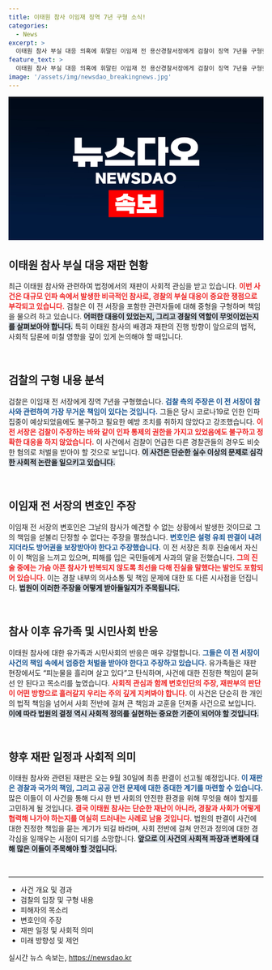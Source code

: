 ```yaml
---
title: 이태원 참사 이임재 징역 7년 구형 소식!
categories:
  - News
excerpt: >
  이태원 참사 부실 대응 의혹에 휘말린 이임재 전 용산경찰서장에게 검찰이 징역 7년을 구형했습니다. 사고에 대한 책임과 허위보고서 작성 등의 혐의로 경찰 관계자 5명도 중형을 요청받았습니다. 판결은 9월 30일에 발표됩니다.
feature_text: >
  이태원 참사 부실 대응 의혹에 휘말린 이임재 전 용산경찰서장에게 검찰이 징역 7년을 구형했습니다. 사고에 대한 책임과 허위보고서 작성 등의 혐의로 경찰 관계자 5명도 중형을 요청받았습니다. 판결은 9월 30일에 발표됩니다.
image: '/assets/img/newsdao_breakingnews.jpg'
---
```


<p><img src="/assets/img/newsdao_breakingnews.jpg" alt="firstkoreanews 속보" /></p>

<h2 data-ke-size="size26">이태원 참사 부실 대응 재판 현황</h2>

<p data-ke-size="size16">최근 이태원 참사와 관련하여 법정에서의 재판이 사회적 관심을 받고 있습니다. <b><span style="color: #ee2323;">이번 사건은 대규모 인파 속에서 발생한 비극적인 참사로, 경찰의 부실 대응이 중요한 쟁점으로 부각되고 있습니다.</span></b> 검찰은 이 전 서장을 포함한 관련자들에 대해 중형을 구형하며 책임을 물으려 하고 있습니다. <b><span style="background-color: #21538527;">어떠한 대응이 있었는지, 그리고 경찰의 역할이 무엇이었는지를 살펴보아야 합니다.</span></b> 특히 이태원 참사의 배경과 재판의 진행 방향이 앞으로의 법적, 사회적 담론에 미칠 영향을 깊이 있게 논의해야 할 때입니다.</p>

<p data-ke-size="size16">&nbsp;</p>

<h2 data-ke-size="size26">검찰의 구형 내용 분석</h2>

<p data-ke-size="size16">검찰은 이임재 전 서장에게 징역 7년을 구형했습니다. <b><span style="color: #1a5490;">검찰 측의 주장은 이 전 서장이 참사와 관련하여 가장 무거운 책임이 있다는 것입니다.</span></b> 그들은 당시 코로나19로 인한 인파 집중이 예상되었음에도 불구하고 필요한 예방 조치를 취하지 않았다고 강조했습니다. <b><span style="color: #ee2323;">이 전 서장은 검찰이 주장하는 바와 같이 인파 통제의 권한을 가지고 있었음에도 불구하고 정확한 대응을 하지 않았습니다.</span></b> 이 사건에서 검찰이 언급한 다른 경찰관들의 경우도 비슷한 혐의로 처벌을 받아야 할 것으로 보입니다. <b><span style="background-color: #21538527;">이 사건은 단순한 실수 이상의 문제로 심각한 사회적 논란을 일으키고 있습니다.</span></b></p>

<p data-ke-size="size16">&nbsp;</p>

<h2 data-ke-size="size26">이임재 전 서장의 변호인 주장</h2>

<p data-ke-size="size16">이임재 전 서장의 변호인은 그날의 참사가 예견할 수 없는 상황에서 발생한 것이므로 그의 책임을 섣불리 단정할 수 없다는 주장을 펼쳤습니다. <b><span style="color: #1a5490;">변호인은 설령 유죄 판결이 내려지더라도 방어권을 보장받아야 한다고 주장했습니다.</span></b> 이 전 서장은 최후 진술에서 자신이 이 책임을 느끼고 있으며, 피해를 입은 국민들에게 사과의 말을 전했습니다. <b><span style="color: #ee2323;">그의 진술 중에는 가슴 아픈 참사가 반복되지 않도록 최선을 다해 진실을 말했다는 발언도 포함되어 있습니다.</span></b> 이는 경찰 내부의 의사소통 및 책임 문제에 대한 또 다른 시사점을 던집니다. <b><span style="background-color: #21538527;">법원이 이러한 주장을 어떻게 받아들일지가 주목됩니다.</span></b></p>

<p data-ke-size="size16">&nbsp;</p>

<h2 data-ke-size="size26">참사 이후 유가족 및 시민사회 반응</h2>

<p data-ke-size="size16">이태원 참사에 대한 유가족과 시민사회의 반응은 매우 강렬합니다. <b><span style="color: #1a5490;">그들은 이 전 서장이 사건의 책임 속에서 엄중한 처벌을 받아야 한다고 주장하고 있습니다.</span></b> 유가족들은 재판 현장에서도 “피눈물을 흘리며 살고 있다”고 탄식하며, 사건에 대한 진정한 책임이 묻혀선 안 된다고 목소리를 높였습니다. <b><span style="color: #ee2323;">사회적 관심과 함께 변호인단의 주장, 재판부의 판단이 어떤 방향으로 흘러갈지 우리는 주의 깊게 지켜봐야 합니다.</span></b> 이 사건은 단순히 한 개인의 법적 책임을 넘어서 사회 전반에 걸쳐 큰 책임과 교훈을 던져줄 사건으로 보입니다. <b><span style="background-color: #21538527;">이에 따라 법원의 결정 역시 사회적 정의를 실현하는 중요한 기준이 되어야 할 것입니다.</span></b></p>

<p data-ke-size="size16">&nbsp;</p>

<h2 data-ke-size="size26">향후 재판 일정과 사회적 의미</h2>

<p data-ke-size="size16">이태원 참사와 관련된 재판은 오는 9월 30일에 최종 판결이 선고될 예정입니다. <b><span style="color: #1a5490;">이 재판은 경찰과 국가의 책임, 그리고 공공 안전 문제에 대한 중대한 계기를 마련할 수 있습니다.</span></b> 많은 이들이 이 사건을 통해 다시 한 번 사회의 안전한 환경을 위해 무엇을 해야 할지를 고민하게 될 것입니다. <b><span style="color: #ee2323;">결국 이태원 참사는 단순한 재난이 아니라, 경찰과 사회가 어떻게 협력해 나가야 하는지를 여실히 드러내는 사례로 남을 것입니다.</span></b> 법원의 판결이 사건에 대한 진정한 책임을 묻는 계기가 되길 바라며, 사회 전반에 걸쳐 안전과 정의에 대한 경각심을 일깨우는 시점이 되기를 소망합니다. <b><span style="background-color: #21538527;">앞으로 이 사건의 사회적 파장과 변화에 대해 많은 이들이 주목해야 할 것입니다.</span></b></p>

<p data-ke-size="size16">&nbsp;</p>

<hr style="border: 0; border-top: 1px solid #ddd; margin: 10px 0;">

<ul>
  <li>사건 개요 및 경과</li>
  <li>검찰의 입장 및 구형 내용</li>
  <li>피해자의 목소리</li>
  <li>변호인의 주장</li>
  <li>재판 일정 및 사회적 의미</li>
  <li>미래 방향성 및 제언</li>
</ul>

<p data-ke-size="size16"></p>
실시간 뉴스 속보는, <a href="https://newsdao.kr" rel="dofollow">https://newsdao.kr</a>


